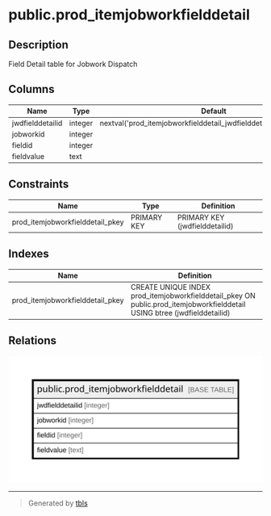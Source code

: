 # public.prod_itemjobworkfielddetail

## Description

Field Detail table for Jobwork Dispatch

## Columns

| Name | Type | Default | Nullable | Children | Parents | Comment |
| ---- | ---- | ------- | -------- | -------- | ------- | ------- |
| jwdfielddetailid | integer | nextval('prod_itemjobworkfielddetail_jwdfielddetailid_seq'::regclass) | false |  |  |  |
| jobworkid | integer |  | true |  |  |  |
| fieldid | integer |  | true |  |  |  |
| fieldvalue | text |  | true |  |  |  |

## Constraints

| Name | Type | Definition |
| ---- | ---- | ---------- |
| prod_itemjobworkfielddetail_pkey | PRIMARY KEY | PRIMARY KEY (jwdfielddetailid) |

## Indexes

| Name | Definition |
| ---- | ---------- |
| prod_itemjobworkfielddetail_pkey | CREATE UNIQUE INDEX prod_itemjobworkfielddetail_pkey ON public.prod_itemjobworkfielddetail USING btree (jwdfielddetailid) |

## Relations

![er](public.prod_itemjobworkfielddetail.svg)

---

> Generated by [tbls](https://github.com/k1LoW/tbls)
